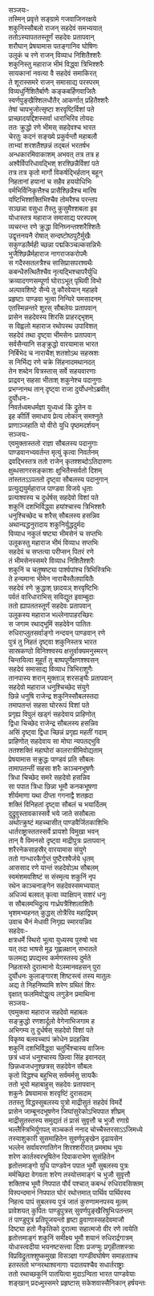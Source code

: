 सञ्जयः-  
तस्मिन् प्रवृत्ते सङ्ग्रामे गजवाजिनरक्षये  
शकुनिस्सौबलो राजन् सहदेवं समभ्ययात्  
ततोऽस्यापततस्तूर्णं सहदेवः प्रतापवान्  
शरौघान् प्रेषयामास पतङ्गानिव घोषिणः  
उलूकं च रणे राजन् विव्याध निशितैश्शरैः  
शकुनिस्तु महाराज भीमं विद्ध्वा त्रिभिश्शरैः  
सायकानां नवत्या वै सहदेवं समाकिरत्  
ते शूरास्समरे राजन् समासाद्य परस्परम्  
विव्यधुर्निशितैर्बाणैः कङ्कबर्हिणवाजितैः  
स्वर्णपुङ्खैश्शिलधौतैर् आकर्णात् प्रहितैश्शरैः  
तेषां चापभुजोत्सृष्टा शरवृष्टिर्विशां पते  
प्राच्छादयद्दिशस्सर्वा धाराभिरिव तोयदः  
ततः क्रुद्धो रणे भीमस् सहदेवश्च भारत  
चेरतुः कदनं सङ्ख्ये प्रकुर्वन्तौ महाबलौ  
ताभ्यां शरशतैश्छन्नं तद्बलं भरतर्षभ  
अन्धकारमिवाकाशम् अभवत् तत्र तत्र ह  
अश्वैर्विपरिधावद्भिश् शरश्छिन्नैर्विशां पते  
तत्र तत्र कृतो मार्गो विकर्षद्भिर्हतान् बहून्  
निहतानां हयानां च सहैव हययोधिभिः  
वर्मभिर्विनिकृत्तैश्च प्रासैश्छिन्नैश्च मारिष  
यष्टिभिश्शक्तिभिश्चैव तोमरैश्च परन्तप  
सञ्छन्ना वसुधा तैस्तु कुसुमैश्शबला इव  
योधास्तत्र महाराज समासाद्य परस्परम्  
व्यचरन्त रणे क्रुद्धा विनिघ्नन्तश्शरैश्शितैः  
उद्वृत्तनयनै रोषात् सन्दष्टोष्ठपुटैर्मुखैः  
सकुण्डलैर्मही च्छन्ना पद्मकिञ्चल्कसन्निभैः  
भुजैश्छिन्नैर्महाराज नागराजकरोपमैः  
स गदैस्सतलत्रैश्च सासिप्रासपरश्वथैः  
कबन्धैरुत्थितैश्चैव नृत्यद्भिश्चापरैर्युधि  
क्रव्यादगणसम्पूर्णा घोराऽभूत् पृथिवी विभो  
अल्पावशिष्टे सैन्ये तु कौरवेयान् महाहवे  
प्रहृष्टाः पाण्डवा भूत्वा निन्यिरे यमसादनम्  
एतस्मिन्नन्तरे शूरस् सौबलेयः प्रतापवान्  
प्रासेन सहदेवस्य शिरसि प्राहरद्भृशम्  
स विह्वलो महाराज रथोपस्थ उपाविशत्  
सहदेवं तथा दृष्ट्वा भीमसेनः प्रतापवान्  
सर्वसैन्यानि सङ्क्रुद्धो वारयामास भारत  
निर्बिभेद च नाराचैश् शतशोऽथ सहस्रशः  
स निर्भिद्य रणे चक्रे सिंहनादमथानदत्  
तेन शब्देन वित्रस्तास् सर्वे सहयवारणाः  
प्राद्रवन् सहसा भीताश् शकुनेश्च पदानुगाः  
प्रभग्नानथ तान् दृष्ट्वा राजा दुर्योधनोऽब्रवीत्  
दुर्योधनः-  
निवर्तध्वमधर्मज्ञा युध्यध्वं किं द्रुतेन वः  
इह कीर्तिं समाधाय प्रेत्य लोकान् समश्नुते  
प्राणाञ्जहाति यो वीरो युधि पृष्ठमदर्शयन्  
सञ्जयः-  
एवमुक्तास्ततो राज्ञा सौबलस्य पदानुगाः  
पाण्डवानभ्यवर्तन्त मृत्युं कृत्वा निवर्तनम्  
द्रवद्भिस्तत्र ततो राजेन् कृतश्शब्दोऽतिदारुणः  
क्षुब्धसागरसङ्काशः क्षुभितैस्सर्वतो दिशम्  
तांस्ततऽऽपततो दृष्ट्वा सौबलस्य पदानुगान्  
प्रत्युद्ययुर्महाराज पाण्डवा विजये धृताः  
प्रत्याश्वस्य च दुर्धर्षस् सहदेवो विशां पते  
शकुनिं दशभिर्विद्ध्वा हयांश्चास्य त्रिभिश्शरैः  
धनुश्चिच्छेद च शरैस् सौबलस्य हसन्निव  
अथान्यद्धनुरादाय शकुनिर्युद्धदुर्मदः  
विव्याध नकुलं षष्ट्या भीमसेनं च सप्तभिः  
उलूकस्तु महाराज भीमं विव्याध सप्तभिः  
सहदेवं च सप्तत्या परीप्सन् पितरं रणे  
तं भीमसेनस्समरे विव्याध निशितैश्शरैः  
शकुनिं च चतुष्षष्ट्या पार्श्वपांश्च त्रिभिस्त्रिभिः  
ते हन्यमाना भीमेन नाराचैस्तैलपायितैः  
सहदेवं रणे क्रुद्धाश् छादयञ् शरवृष्टिभिः  
पर्वतं वारिधाराभिस् सविद्युत इवाम्बुदाः  
ततो ह्यापततस्तूर्णं सहदेवः प्रतापवान्  
उलूकस्य महाराज भल्लेनापाहरच्छिरः  
स जगाम रथाद्भूमिं सहदेवेन पातितः  
रुधिराप्लुतसर्वाङ्गो नन्दयन् पाण्डवान् रणे  
पुत्रं तु निहतं दृष्ट्वा शकुनिस्तत्र भारत  
सास्रकण्ठो विनिश्श्वस्य क्षत्तुर्वाक्यमनुस्मरन्  
चिन्तयित्वा मुहूर्तं तु बाष्पपूर्णेक्षणश्श्वसन्  
सहदेवं समासाद्य विव्याध त्रिभिराशुगैः  
तानपास्य शरान् मुक्ताञ् शरसङ्घैः प्रतापवान्  
सहदेवो महाराज धनुश्चिच्छेद संयुगे  
छिन्ने धनुषि राजेन्द्र शकुनिस्सौबलस्तदा  
तमापतन्तं सहसा घोररूपं विशां पते  
प्रगृह्य विपुलं खड्गं सहदेवाय प्राहिणोत्  
द्विधा चिच्छेद राजेन्द्र सौबलस्य हसन्निव  
असिं दृष्ट्वा द्विधा च्छिन्नं प्रगृह्य महतीं गदाम्  
प्राहिणोत् सहदेवाय सा मोघा न्यपतद्भुवि  
ततश्शक्तिं महाघोरां कालरात्रीमिवोद्यताम्  
प्रेषयामास सक्रुद्धः पाण्डवं प्रति सौबलः  
तामापतन्तीं सहसा शरैः काञ्चनभूषणैः  
त्रिधा चिच्छेद समरे सहदेवो हसन्निव  
सा पपात त्रिधा छिन्ना भूमौ कनकभूषणा  
शीर्यमाणा यथा दीप्ता गगनाद्वै शतह्रदा  
शक्तिं विनिहतां दृष्ट्वा सौबलं च भयार्दितम्  
दुद्रुवुस्तावकास्सर्वे भये जाते ससौबलाः  
अथोत्क्रुष्टं महच्चासीत् पाण्डवैर्जितकाशिभिः  
धार्तराष्ट्रास्ततस्सर्वे प्रायशो विमुखा भवन्  
तान् वै विमनसो दृष्ट्वा माद्रीपुत्रः प्रतापवान्  
शरैरनेकसाहस्रैर् वारयामास संयुगे  
ततो गान्धारकैर्गुप्तं पुष्टैरश्वैर्जये धृतम्  
आससाद रणे यान्तं सहदेवोऽथ सौबलम्  
स्वमंशमवशिष्टं स संस्मृत्य शकुनिं नृप  
रथेन काञ्चनाङ्गेन सहदेवस्समभ्ययात्  
अधिज्यं बलवत् कृत्वा व्याक्षिपन् सशरं धनुः  
स सौबलमभिद्रुत्य गार्ध्रपत्रैश्शिलाशितैः  
भृशमभ्यहनत् कुद्धस् तोत्रैरिव महाद्विपम्  
उवाच चैनं मेधावी निगृह्य स्मारयन्निव  
सहदेवः-  
क्षत्रधर्मे स्थिरो भूत्वा युध्यस्व पुरुषो भव  
यत् तदा भाषसे मूढ गृह्णन्नक्षान् सभातले  
फलमद्य प्रपद्यस्व कर्मणस्तस्य दुर्मते  
निहतास्ते दुरात्मानो येऽस्मानवहसन् पुरा  
दुर्योधनः कुलाङ्गारश् शिष्टस्त्वं तस्य मातुलः  
अद्य ते निहनिष्यामि शरेण ग्रथितं शिरः  
वृक्षात् फलमिवोद्धृत्य लगुडेन प्रमाथिना  
सञ्जयः-  
एवमुक्त्वा महाराज सहदेवो महाबलः  
सङ्क्रुद्धो रणशार्दूलो वेगेनाभिजगाम ह  
अभिगम्य तु दुर्धर्षस् सहदेवो विशां पते  
विकृष्य बलवच्चापं क्रोधेन प्रदहन्निव  
शकुनिं दशभिर्विद्ध्वा चतुर्भिश्चास्य वाजिनः  
छत्रं ध्वजं धनुश्चास्य छित्वा सिंह इवानदत्  
छिन्नध्वजधनुश्छत्रस् सहदेवेन सौबलः  
कृतो विद्धश्च बहुभिस् सर्वमर्मसु सायकैः  
ततो भूयो महाबाहुस् सहदेवः प्रतापवान्  
शकुनेः प्रेषयामास शरवृष्टिं दुरासदाम्  
ततस्तु विद्धस्सुबलस्य पुत्रो माद्रीसुतं सहदेवं विमर्दे  
प्रासेन जाम्बूनदभूषणेन जिघांसुरेकोऽभिपपात शीघ्रम्  
माद्रीसुतस्तस्य समुद्यतं तं प्रासं सुवृत्तौ च भुजौ रणाग्रे  
भल्लैस्त्रिभिर्युगपत् सञ्चकर्त ननाद चोच्चैस्तरसाऽऽजिमध्ये  
तस्याशुकारी सुसमाहितेन सुवर्णपुङ्खेन दृढायसेन  
भल्लेन सर्वावरणातिगेन शिरश्शरीरात् प्रममाथ भूयः  
शरेण कार्तस्वरभूषितेन दिवाकराभेण सुसंहितेन  
हृतोत्तमाङ्गो युधि पाण्डवेन पपात भूमौ सुबलस्य पुत्रः  
मर्मच्छिदा वेगवता शरेण तस्योत्तमाङ्गं च भुजौ सुवृत्तौ  
शक्तिश्च भूमौ निपपात पौर्वं पश्चात् कबन्धं रुधिरावसिक्तम्  
विस्पन्दमानं निपपात घोरं रथोत्तमात् पार्थिव पार्थिवस्य  
निहत्य पापं सुबलस्य पुत्रं जातं कुरुणामनपस्य मूलम्  
प्रावेशयत् कुपितः पाण्डुपुत्रस् सुवर्णपुङ्खैरिषुभिःपतन्तम्  
तं पाण्डुपुत्रं प्रतिपूजयन्तो हृष्टा व्रुवाणास्सहदेवमाजौ  
दिष्ट्या हतो नैकृतिको दुरात्मा सहात्मजो वीर रणे त्वयेति  
हृतोत्तमाङ्गं शकुनिं समीक्ष्य भूमौ शयानं रुधिरार्द्रगात्रम्  
योधास्त्वदीया भयनष्टसत्त्वा दिशः प्रजग्मुः प्रगृहीतशस्त्राः  
विप्रविद्रुताश्शुष्कमुखा विसञ्ज्ञा गाण्डीवघोषेण समाहताश्च  
हतस्ततो भग्नरथाश्वनागाः पदातयश्चैव सधार्तराष्ट्राः  
ततो रथाच्छकुनिं पातयित्वा मुदाऽन्विता भारत पाण्डवेयाः  
शङ्खान् प्रदध्मुस्समरे प्रहृष्टास् सकेशवास्सैनिकान् हर्षयन्तः  

